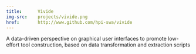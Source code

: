 ```yaml
---
title:      Vivide
img-src:    projects/vivide.png
href:       http://www.github.com/hpi-swa/vivide
---
```

A data-driven perspective on graphical user interfaces to promote low-effort tool construction, based on data transformation and extraction scripts
